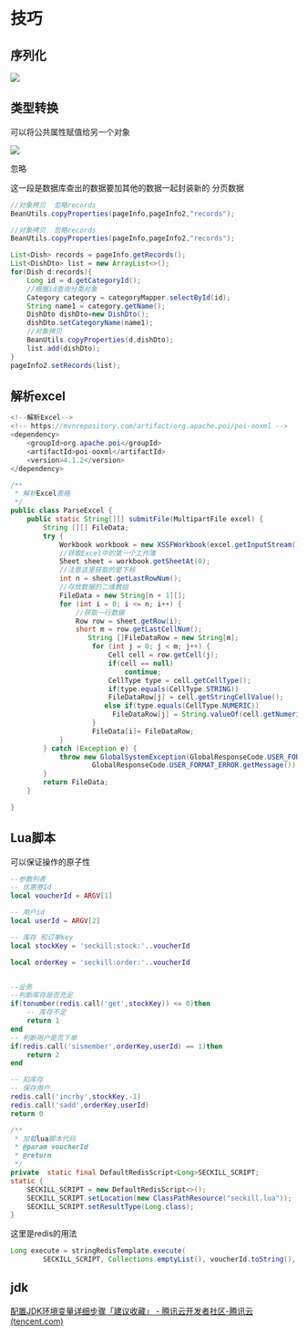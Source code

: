 # 技巧





## 序列化

![](https://gitee.com/hongshenghyj/typora/raw/master/img/%E5%BE%AE%E4%BF%A1%E6%88%AA%E5%9B%BE_20221107225338.png)



## 类型转换

可以将公共属性赋值给另一个对象

![](https://gitee.com/hongshenghyj/typora/raw/master/img/%E5%BE%AE%E4%BF%A1%E6%88%AA%E5%9B%BE_20221108190655.png)



忽略

这一段是数据库查出的数据要加其他的数据一起封装新的 分页数据

```java
//对象拷贝  忽略records
BeanUtils.copyProperties(pageInfo,pageInfo2,"records");
```

```java
//对象拷贝  忽略records
BeanUtils.copyProperties(pageInfo,pageInfo2,"records");

List<Dish> records = pageInfo.getRecords();
List<DishDto> list = new ArrayList<>();
for(Dish d:records){
    Long id = d.getCategoryId();
    //根据id查询分类对象
    Category category = categoryMapper.selectById(id);
    String name1 = category.getName();
    DishDto dishDto=new DishDto();
    dishDto.setCategoryName(name1);
    //对象拷贝
    BeanUtils.copyProperties(d,dishDto);
    list.add(dishDto);
}
pageInfo2.setRecords(list);
```



## 解析excel



```JAVA
<!--解析Excel-->
<!-- https://mvnrepository.com/artifact/org.apache.poi/poi-ooxml -->
<dependency>
    <groupId>org.apache.poi</groupId>
    <artifactId>poi-ooxml</artifactId>
    <version>4.1.2</version>
</dependency>
```



```JaVA
/**
 * 解析Excel表格
 */
public class ParseExcel {
    public static String[][] submitFile(MultipartFile excel) {
        String [][] FileData;
        try {
            Workbook workbook = new XSSFWorkbook(excel.getInputStream());
            //获取Excel中的第一个工作簿
            Sheet sheet = workbook.getSheetAt(0);
            //注意这里获取的是下标
            int n = sheet.getLastRowNum();
            //存放数据的二维数组
            FileData = new String[n + 1][];
            for (int i = 0; i <= n; i++) {
                //获取一行数据
                Row row = sheet.getRow(i);
                short m = row.getLastCellNum();
                   String []FileDataRow = new String[m];
                    for (int j = 0; j < m; j++) {
                        Cell cell = row.getCell(j);
                        if(cell == null)
                            continue;
                        CellType type = cell.getCellType();
                        if(type.equals(CellType.STRING))
                        FileDataRow[j] = cell.getStringCellValue();
                       else if(type.equals(CellType.NUMERIC))
                         FileDataRow[j] = String.valueOf(cell.getNumericCellValue());
                    }
                    FileData[i]= FileDataRow;
            }
        } catch (Exception e) {
            throw new GlobalSystemException(GlobalResponseCode.USER_FORMAT_ERROR.getCode(),
                    GlobalResponseCode.USER_FORMAT_ERROR.getMessage());
        }
        return FileData;
    }

}
```





## Lua脚本

可以保证操作的原子性

```lua
--参数列表
-- 优惠券Id
local voucherId = ARGV[1]

-- 用户id
local userId = ARGV[2]

-- 库存 和订单key
local stockKey = 'seckill:stock:'..voucherId

local orderKey = 'seckill:order:'..voucherId


--业务
--判断库存是否充足
if(tonumber(redis.call('get',stockKey)) <= 0)then
    -- 库存不足
    return 1
end
-- 判断用户是否下单
if(redis.call('sismember',orderKey,userId) == 1)then
    return 2
end

-- 扣库存
-- 保存用户
redis.call('incrby',stockKey,-1)
redis.call('sadd',orderKey,userId)
return 0
```



```java
/**
 * 加载lua脚本代码
 * @param voucherId
 * @return
 */
private  static final DefaultRedisScript<Long>SECKILL_SCRIPT;
static {
    SECKILL_SCRIPT = new DefaultRedisScript<>();
    SECKILL_SCRIPT.setLocation(new ClassPathResource("seckill.lua"));
    SECKILL_SCRIPT.setResultType(Long.class);
}
```

这里是redis的用法

```java
Long execute = stringRedisTemplate.execute(
        SECKILL_SCRIPT, Collections.emptyList(), voucherId.toString(), userId.toString());
```





## jdk

[配置JDK环境变量详细步骤「建议收藏」 - 腾讯云开发者社区-腾讯云 (tencent.com)](https://cloud.tencent.com/developer/article/2104069)